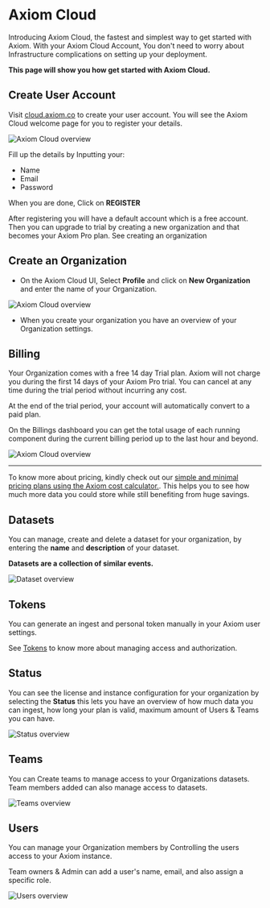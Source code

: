 <div class="axi-header">
  <h1>Axiom Cloud</h1> 
</div>

Introducing Axiom Cloud, the fastest and simplest way to get started with Axiom. With your Axiom Cloud Account, You don't need to worry about Infrastructure complications on setting up your deployment. 

**This page will show you how get started with Axiom Cloud.**

## Create User Account

Visit [cloud.axiom.co](https://cloud.axiom.co/) to create your user account. You will see the Axiom Cloud welcome page for you to register your details.  

<img class="axi-window-shadow" src="/assets/shots/axiomcloud.png" alt="Axiom Cloud overview" /> 

Fill up the details by Inputting your:

- Name
- Email
- Password 

When you are done, Click on  **REGISTER** 

After registering you will have a default account which is a free account. Then you can upgrade to trial by creating a new organization and that becomes your Axiom Pro plan.  See creating an organization

## Create an Organization

- On the Axiom Cloud UI, Select **Profile** and click on **New Organization** and enter the name of your Organization. 

<img class="axi-window-shadow" src="/assets/shots/cloud-profile.png" alt="Axiom Cloud overview" /> 

- When you create your organization you have an overview of your Organization settings. 


## Billing 

Your Organization comes with a free 14 day Trial plan. Axiom will not charge you during the first 14 days of your Axiom Pro trial. You can cancel at any time during the trial period without incurring any cost.

At the end of the trial period, your account will automatically convert to a paid plan.

On the Billings dashboard you can get the total usage of each running component during the current billing period up to the last hour and beyond. 

<img class="axi-window-shadow" src="/assets/shots/billing-cloud.png" alt="Axiom Cloud overview" /> 

---

To know more about pricing, kindly check out our [simple and minimal pricing plans using the Axiom cost calculator.](https://www.axiom.co/pricing/). This helps you to see how much more data you could store while still benefiting from huge savings.

## Datasets

You can manage, create and delete a dataset for your organization, by entering the **name** and **description** of your dataset. 

**Datasets are a collection of similar events.** 

<img class="axi-window-shadow" src="/assets/shots/dataset-cloud.png" alt="Dataset overview" /> 


## Tokens

You can generate an ingest and personal token manually in your Axiom user settings.

See [Tokens](/usage/settings/#token) to know more about managing access and authorization. 

## Status 

You can see the license and instance configuration for your organization by selecting the **Status** this lets you have an overview of how much data you can ingest, how long your plan is valid, maximum amount of Users & Teams you can have. 

<img class="axi-window-shadow" src="/assets/shots/status-cloud.png" alt="Status overview" /> 

## Teams 

You can Create teams to manage access to your Organizations datasets. Team members added can also manage access to datasets.

<img class="axi-window-shadow" src="/assets/shots/teams-cloud.png" alt="Teams overview" /> 

## Users

You can manage your Organization members by Controlling the users access to your Axiom instance. 

Team owners & Admin can add a user's name, email, and also assign a specific role.

<img class="axi-window-shadow" src="/assets/shots/users-cloud.png" alt="Users overview" /> 